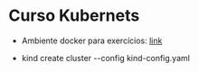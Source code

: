 
# Curso Kubernets

 - Ambiente docker para exercícios: [link](ambiente-docker/Readme.md)

 - kind create cluster --config kind-config.yaml

